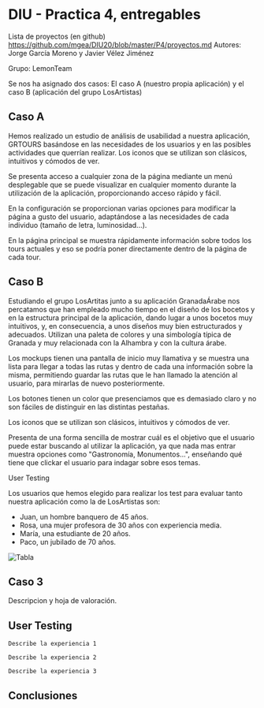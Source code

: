 # DIU - Practica 4, entregables

Lista de proyectos (en github) https://github.com/mgea/DIU20/blob/master/P4/proyectos.md
Autores: Jorge García Moreno y Javier Vélez Jiménez

Grupo: LemonTeam

Se nos ha asignado dos casos: El caso A (nuestro propia aplicación) y el caso B (aplicación del grupo LosArtistas)

## Caso A
Hemos realizado un estudio de análisis de usabilidad a nuestra aplicación, GRTOURS basándose en las necesidades de los usuarios y en las posibles actividades que querrían realizar. Los iconos que se utilizan son clásicos, intuitivos y cómodos de ver. 

Se presenta acceso a cualquier zona de la página mediante un menú desplegable que se puede visualizar en cualquier momento durante la utilización de la aplicación, proporcionando acceso rápido y fácil. 

En la configuración se proporcionan varias opciones para modificar la página a gusto del usuario, adaptándose a las necesidades de cada individuo (tamaño de letra, luminosidad...). 

En la página principal se muestra rápidamente información sobre todos los tours actuales y eso se podría poner directamente dentro de la página de cada tour.


## Caso B
Estudiando el grupo LosArtitas junto a su aplicación GranadaÁrabe nos percatamos que han empleado mucho tiempo en el diseño de los bocetos y en la estructura principal de la aplicación, dando lugar a unos bocetos muy intuitivos, y, en consecuencia, a unos diseños muy bien estructurados y adecuados. Utilizan una paleta de colores y una simbología típica de Granada y muy relacionada con la Alhambra y con la cultura árabe.

Los mockups tienen una pantalla de inicio muy llamativa y se muestra una lista para llegar a todas las rutas y dentro de cada una información sobre la misma, permitiendo guardar las rutas que le han llamado la atención al usuario, para mirarlas de nuevo posteriormente.

Los botones tienen un color que presenciamos que es demasiado claro y no son fáciles de distinguir en las distintas pestañas.

Los iconos que se utilizan son clásicos, intuitivos y cómodos de ver.

Presenta de una forma sencilla de mostrar cuál es el objetivo que el usuario puede estar buscando al utilizar la aplicación, ya que nada mas entrar muestra opciones como "Gastronomía, Monumentos...", enseñando qué tiene que clickar el usuario para indagar sobre esos temas.


User Testing

Los usuarios que hemos elegido para realizar los test para evaluar tanto nuestra aplicación como la de LosArtistas son:
 - Juan, un hombre banquero de 45 años.
 - Rosa, una mujer profesora de 30 años con experiencia media.
 - María, una estudiante de 20 años.
 - Paco, un jubilado de 70 años.

![Tabla](https://user-images.githubusercontent.com/40770870/120208621-faaeab00-c22d-11eb-8da1-54db14c862cf.PNG)



## Caso 3

Descripcion y hoja de valoración.   

## User Testing

	Describe la experiencia 1

	Describe la experiencia 2

	Describe la experiencia 3


## Conclusiones
